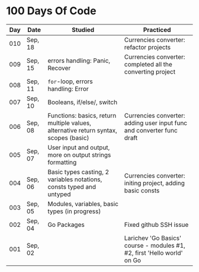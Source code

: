 # 100 Days Of Code

| Day | Date | Studied | Practiced |
| --- | --- | --- | --- |
| 010 | Sep, 18 |  | Currencies converter: refactor projects |
| 009 | Sep, 15 | errors handling: Panic, Recover | Currencies converter: completed all the converting project |
| 008 | Sep, 11 | `for`-loop, errors handling: Error |  |
| 007 | Sep, 10 | Booleans, if/else/, switch |  |
| 006 | Sep, 08 | Functions: basics, return multiple values, alternative return syntax, scopes (basic) | Currencies converter: adding user input func and converter func draft |
| 005 | Sep, 07 | User input and output, more on output strings formatting |  |
| 004 | Sep, 06 | Basic types casting, 2 variables notations, consts typed and untyped | Currencies converter: initing project, adding basic consts |
| 003 | Sep, 05 | Modules, variables, basic types (in progress) |  |
| 002 | Sep, 04 | Go Packages | Fixed github SSH issue |
| 001 | Sep, 02 |  | Larichev 'Go Basics' course - modules #1, #2, first 'Hello world' on Go |

